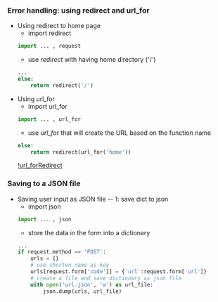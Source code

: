 ### Error handling: using redirect and url_for
- Using redirect to home page
    - import redirect
    ```python
    import ... , request
    ```
    - use _redirect_ with having home directory ('/')
    ```python
    ...
    else:
        return redirect('/')
    ```
- Using url_for
    - import url_for
    ```python
    import ... , url_for
    ```
    - use _url_for_ that will create the URL based on the function name
    ```python
    else:
        return redirect(url_for('home'))
    ```
    [!url_forRedirect](redirect_urlFor.png)


### Saving to a JSON file
- Saving user input as JSON file -- 1: save dict to json
    - import json
    ```python
    import ... , json
    ```
    - store the data in the form into a dictionary
    ```python
    ...
    if request.method == 'POST':
        urls = {}
        # use shorten name as key
        urls[request.form['code']] = {'url':request.form['url']}
        # create a file and save dictionary as json file
        with open('url.json', 'w') as url_file:
            json.dump(urls, url_file)
    ```
